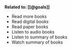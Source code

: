 **Related to: [[@goals]]**

* Read more books
* Read digital books
* Read paper books
* Listen to audio books
* Listen to summary of books
* Watch summary of books